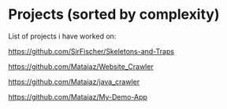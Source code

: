# Projects (sorted by complexity)
List of projects i have worked on:

https://github.com/SirFischer/Skeletons-and-Traps

https://github.com/Mataiaz/Website_Crawler

https://github.com/Mataiaz/java_crawler

https://github.com/Mataiaz/My-Demo-App
